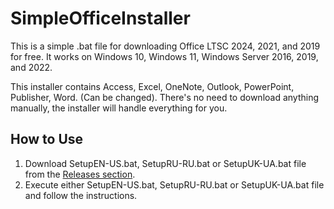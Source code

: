 # SimpleOfficeInstaller
This is a simple .bat file for downloading Office LTSC 2024, 2021, and 2019 for free. 
It works on Windows 10, Windows 11, Windows Server 2016, 2019, and 2022.

This installer contains Access, Excel, OneNote, Outlook, PowerPoint, Publisher, Word. (Can be changed). 
There's no need to download anything manually, the installer will handle everything for you.

## How to Use
1. Download SetupEN-US.bat, SetupRU-RU.bat or SetupUK-UA.bat file from the [Releases section](https://github.com/MaximeriX/SimpleOfficeInstaller/releases/tag/Release1.0.6).
2. Execute either SetupEN-US.bat, SetupRU-RU.bat or SetupUK-UA.bat file and follow the instructions.
